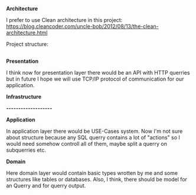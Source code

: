 **Architecture**

I prefer to use Clean architecture in this project:
https://blog.cleancoder.com/uncle-bob/2012/08/13/the-clean-architecture.html

Project structure:




##
**Presentation**

I think now for presentation layer there would be an API with HTTP querries but in future I hope we will use TCP/IP protocol of communication for our application.


**Infrastructure**

**-------------------**

**Application**

In application layer there would be USE-Cases system. Now I'm not sure about structure because any SQL querry contains a lot of "actions" so I would need somehow controll all of them, maybe split a querry on subquerries etc.

**Domain**

Here domain layer would contain basic types wrotten by me and some structures like tables or databases. Also, I think, there should be model for an Querry and for querry output.
